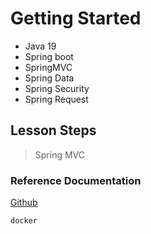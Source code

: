 # Getting Started

- Java 19
- Spring boot
- SpringMVC
- Spring Data
- Spring Security
- Spring Request

## Lesson Steps
> Spring MVC

### Reference Documentation

[Github](https://github.com/ExNot/PatikaDefineXSpringBoot)

```sh
docker
```